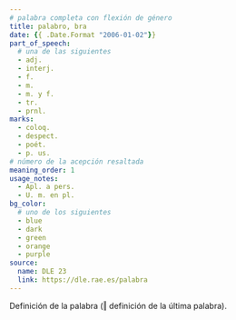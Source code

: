 ```yaml
---
# palabra completa con flexión de género
title: palabro, bra
date: {{ .Date.Format "2006-01-02"}}
part_of_speech:
  # una de las siguientes
  - adj.
  - interj.
  - f.
  - m.
  - m. y f.
  - tr.
  - prnl.
marks:
  - coloq.
  - despect.
  - poét.
  - p. us.
# número de la acepción resaltada
meaning_order: 1
usage_notes:
  - Apl. a pers.
  - U. m. en pl.
bg_color:
  # uno de los siguientes
  - blue
  - dark
  - green
  - orange
  - purple
source:
  name: DLE 23
  link: https://dle.rae.es/palabra
---
```


Definición de la palabra (‖ definición de la última palabra).